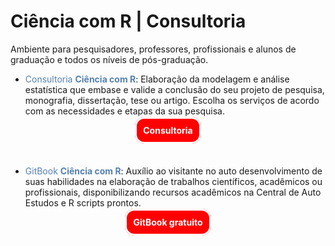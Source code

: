 <h1>Ciência com R | Consultoria</h1>

Ambiente para pesquisadores, professores, profissionais e alunos de graduação e todos os níveis de pós-graduação.

-   <a style="color:#5581B0;text-decoration:none;">Consultoria **Ciência com R**</a>: Elaboração da modelagem e análise estatística que embase e valide a conclusão do seu projeto de pesquisa, monografia, dissertação, tese ou artigo. Escolha os serviços de acordo com as necessidades e etapas da sua pesquisa.

<center>
    <a style="font-size:1em;border-width:3px;border-style: solid; border-color:white; border-radius:15px; padding:10px; background-color:red; text-decoration:none; color:white" href="servicos.html"><b>Consultoria</b></a>
</center>

<br>

<br>

-   <a style="color:#5581B0;text-decoration:none;">GitBook **Ciência com R**</a>: Auxílio ao visitante no auto desenvolvimento de suas habilidades na elaboração de trabalhos científicos, acadêmicos ou profissionais, disponibilizando recursos acadêmicos na Central de Auto Estudos e R scripts prontos.

<center>
    <a style="font-size:1em;border-width:3px;border-style: solid; border-color:white; border-radius:15px; padding:10px; background-color:red; text-decoration:none; color:white" href="https://ferreiraas.github.io/Ciencia-com-R/"><b>GitBook gratuito</b></a>
</center>

<br>
